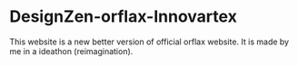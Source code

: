 # DesignZen-orflax-Innovartex
This website is a new better version of official orflax website. It is made by me in a ideathon (reimagination).

